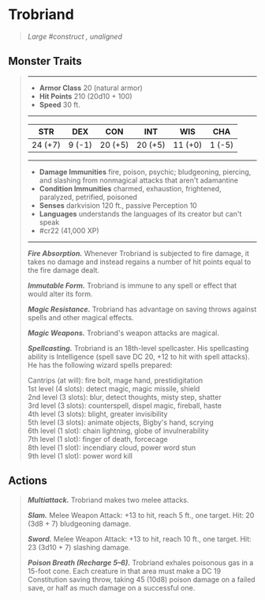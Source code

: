 # Trobriand
>*Large #construct , unaligned*
## Monster Traits
>___
>- **Armor Class** 20 (natural armor)
>- **Hit Points** 210 (20d10 + 100)
>- **Speed** 30 ft.
>___
>|STR|DEX|CON|INT|WIS|CHA|
>|:---:|:---:|:---:|:---:|:---:|:---:|
>|24 (+7)|9 (-1)|20 (+5)|20 (+5)|11 (+0)|1 (-5)|
>___
>- **Damage Immunities** fire, poison, psychic; bludgeoning, piercing, and slashing from nonmagical attacks that aren't adamantine
>- **Condition Immunities** charmed, exhaustion, frightened, paralyzed, petrified, poisoned
>- **Senses** darkvision 120 ft., passive Perception 10
>- **Languages** understands the languages of its creator but can't speak
>- #cr22 (41,000 XP)
>___
>***Fire Absorption.*** Whenever Trobriand is subjected to fire damage, it takes no damage and instead regains a number of hit points equal to the fire damage dealt.  
>
>***Immutable Form.*** Trobriand is immune to any spell or effect that would alter its form.  
>
>***Magic Resistance.*** Trobriand has advantage on saving throws against spells and other magical effects.  
>
>***Magic Weapons.*** Trobriand's weapon attacks are magical.  
>
>***Spellcasting.*** Trobriand is an 18th-level spellcaster. His spellcasting ability is Intelligence (spell save DC 20, +12 to hit with spell attacks). He has the following wizard spells prepared:  
>
>Cantrips (at will): fire bolt, mage hand, prestidigitation  
>1st level (4 slots): detect magic, magic missile, shield  
>2nd level (3 slots): blur, detect thoughts, misty step, shatter  
>3rd level (3 slots): counterspell, dispel magic, fireball, haste  
>4th level (3 slots): blight, greater invisibility  
>5th level (3 slots): animate objects, Bigby's hand, scrying  
>6th level (1 slot): chain lightning, globe of invulnerability  
>7th level (1 slot): finger of death, forcecage  
>8th level (1 slot): incendiary cloud, power word stun  
>9th level (1 slot): power word kill  
>
## Actions
>***Multiattack.*** Trobriand makes two melee attacks.  
>
>***Slam.*** Melee Weapon Attack: +13 to hit, reach 5 ft., one target. Hit: 20 (3d8 + 7) bludgeoning damage.  
>
>***Sword.*** Melee Weapon Attack: +13 to hit, reach 10 ft., one target. Hit: 23 (3d10 + 7) slashing damage.  
>
>***Poison Breath (Recharge 5–6).*** Trobriand exhales poisonous gas in a 15-foot cone. Each creature in that area must make a DC 19 Constitution saving throw, taking 45 (10d8) poison damage on a failed save, or half as much damage on a successful one.